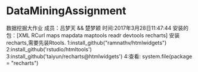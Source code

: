 # DataMiningAssignment
数据挖掘大作业
成员：吕梦天 && 楚梦颖
时间:2017年3月28日11:47:44
安装的包：[XML RCurl maps mapdata maptools readr devtools recharts]
安装recharts,需要先装Rtools.
1:install_github("ramnathv/htmlwidgets")
2:install_github('rstudio/htmltools')
3:install_github('taiyun/recharts@htmlwidgets')
4:查看: system.file(package = "recharts")
